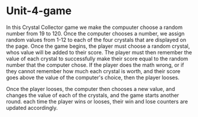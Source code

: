 # Unit-4-game
In this Crystal Collector game we make the compuuter choose a random number from 19 to 120. Once the computer chooses a number, 
we assign random values from 1-12 to each of the four crystals that are displayed on the page. Once the game begins, the player
must choose a random crystal, whos value will be added to their score. The player must then remember the value of each crystal 
to successfully make their score equal to the random number that the computer chose. If the player does the math wrong, or if they 
cannot remember how much each crystal is worth, and their score goes above the value of the computer's choice, then the player looses. 

Once the player looses, the computer then chooses a new value, and changes the value of each of the crystals, and the game starts 
another round. each time the player wins or looses, their win and lose counters are updated accordingly. 
